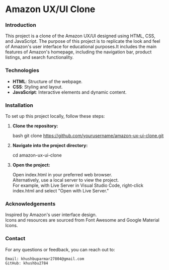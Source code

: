<h1>Amazon UX/UI Clone</h1>

<h3>Introduction</h3>

This project is a clone of the Amazon UX/UI designed using HTML, CSS, and JavaScript. The purpose of this project is to replicate the look and feel 
of Amazon's user interface for educational purposes.It includes the main features of Amazon's homepage, including the navigation bar, product listings, 
and search functionality.

 <h3>Technologies</h3>

- <b>HTML</b>: Structure of the webpage.
- <b>CSS</b>: Styling and layout.
- <b>JavaScript</b>: Interactive elements and dynamic content.

<h3>Installation</h3>

  To set up this project locally, follow these steps:

1. <b>Clone the repository:</b>

   bash
   git clone https://github.com/yourusername/amazon-ux-ui-clone.git

2. <b>Navigate into the project directory:</b>

   cd amazon-ux-ui-clone

3. <b>Open the project:</b>

    Open index.html in your preferred web browser.<br>
    Alternatively, use a local server to view the project. <br>
    For example, with Live Server in Visual Studio Code, right-click index.html and select "Open with Live Server."

<h3>Acknowledgements</h3>
    Inspired by Amazon's user interface design.<br>
    Icons and resources are sourced from Font Awesome and Google Material Icons.

<h3>Contact</h3>
    For any questions or feedback, you can reach out to:

    Email: khushbuparmar27804@gmail.com
    GitHub: khushbu2784
